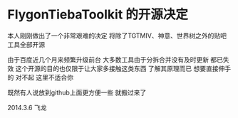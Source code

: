 # FlygonTiebaToolkit 的开源决定 #

本人刚刚做出了一个非常艰难的决定
将除了TGTMIV、神意、世界树之外的贴吧工具全部开源

由于百度近几个月来频繁升级前台 大多数工具由于分拆合并没有及时更新 都已失效
这个开源的目的也仅限于让大家多接触这类东西 了解其原理而已
想要直接伸手的 对不起 这里不适合你

既然有人说放到github上面更方便一些 就搬过来了

2014.3.6 飞龙